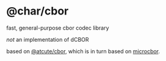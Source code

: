 # @char/cbor

fast, general-purpose cbor codec library

_not_ an implementation of dCBOR

based on [@atcute/cbor](https://npmjs.com/package/@atcute/cbor), which is in turn based on [microcbor](https://github.com/joeltg/microcbor).
